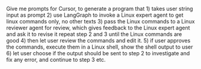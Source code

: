 Give me prompts for Cursor, to generate a program that 1) takes user string input as prompt 2) use LangGraph to invoke a Linux expert agent to get linux commands only, no other texts 3) pass the Linux commands to a Linux reviewer agent for review, which gives feedback to the Linux expert agent and ask it to revise it repeat step 2 and 3 until the Linux commands are good 4) then let user review the commands and edit it. 5) if user approves the commands, execute them in a Linux shell, show the shell output to user 6) let user choose if the output should be sent to step 2 to investigate and fix any error, and continue to step 3 etc. 